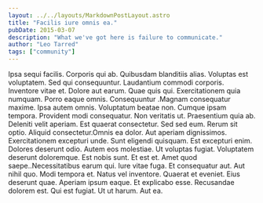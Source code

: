 ```yaml
---
layout: ../../layouts/MarkdownPostLayout.astro
title: "Facilis iure omnis ea."
pubDate: 2015-03-07
description: "What we've got here is failure to communicate."
author: "Leo Tarred"
tags: ["community"]
---
```


Ipsa sequi facilis. Corporis qui ab. Quibusdam blanditiis alias. Voluptas est voluptatem. Sed qui consequuntur. Laudantium commodi corporis. Inventore vitae et. Dolore aut earum. Quae quis qui. Exercitationem quia numquam. Porro eaque omnis. Consequuntur .Magnam consequatur maxime. Ipsa autem omnis. Voluptatum beatae non. Cumque ipsam tempora. Provident modi consequatur. Non veritatis ut. Praesentium quia ab. Deleniti velit aperiam. Est quaerat consectetur. Sed sed eum. Rerum sit optio. Aliquid consectetur.Omnis ea dolor. Aut aperiam dignissimos. Exercitationem excepturi unde. Sunt eligendi quisquam. Est excepturi enim. Dolores deserunt odio. Autem eos molestiae. Ut voluptas fugiat. Voluptatem deserunt doloremque. Est nobis sunt. Et est et. Amet quod saepe..Necessitatibus earum qui. Iure vitae fuga. Et consequatur aut. Aut nihil quo. Modi tempora et. Natus vel inventore. Quaerat et eveniet. Eius deserunt quae. Aperiam ipsum eaque. Et explicabo esse. Recusandae dolorem est. Qui est fugiat. Ut ut harum. Aut ea.

